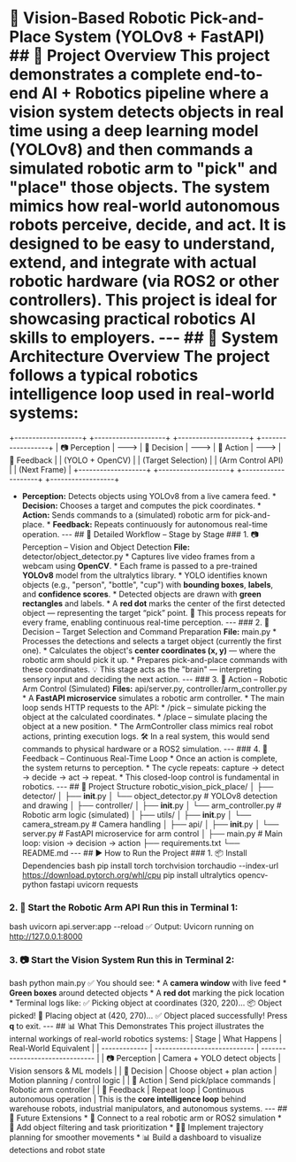 # 🤖 Vision-Based Robotic Pick-and-Place System (YOLOv8 + FastAPI) ## 📌 Project Overview This project demonstrates a complete end-to-end **AI + Robotics pipeline** where a vision system detects objects in real time using a deep learning model (YOLOv8) and then commands a simulated robotic arm to "pick" and "place" those objects. The system mimics how real-world autonomous robots perceive, decide, and act. It is designed to be easy to understand, extend, and integrate with actual robotic hardware (via ROS2 or other controllers). This project is ideal for showcasing practical robotics AI skills to employers. --- ## 🧠 System Architecture Overview The project follows a typical **robotics intelligence loop** used in real-world systems:
+-------------------+      +--------------------+      +--------------------+      +------------------+
|   📷 Perception    | ---> |   🧠 Decision       | ---> |   🦾 Action         | ---> |  🔁 Feedback      |
|  (YOLO + OpenCV)  |      | (Target Selection) |      | (Arm Control API)  |      | (Next Frame)     |
+-------------------+      +--------------------+      +--------------------+      +------------------+
* **Perception:** Detects objects using YOLOv8 from a live camera feed. * **Decision:** Chooses a target and computes the pick coordinates. * **Action:** Sends commands to a (simulated) robotic arm for pick-and-place. * **Feedback:** Repeats continuously for autonomous real-time operation. --- ## 🧠 Detailed Workflow – Stage by Stage ### 1. 📷 Perception – Vision and Object Detection **File:** detector/object_detector.py * Captures live video frames from a webcam using **OpenCV**. * Each frame is passed to a pre-trained **YOLOv8** model from the ultralytics library. * YOLO identifies known objects (e.g., "person", "bottle", "cup") with **bounding boxes**, **labels**, and **confidence scores**. * Detected objects are drawn with **green rectangles** and labels. * A **red dot** marks the center of the first detected object — representing the target “pick” point. 🔁 This process repeats for every frame, enabling continuous real-time perception. --- ### 2. 🧠 Decision – Target Selection and Command Preparation **File:** main.py * Processes the detections and selects a target object (currently the first one). * Calculates the object's **center coordinates (x, y)** — where the robotic arm should pick it up. * Prepares pick-and-place commands with these coordinates. 💡 This stage acts as the "brain" — interpreting sensory input and deciding the next action. --- ### 3. 🦾 Action – Robotic Arm Control (Simulated) **Files:** api/server.py, controller/arm_controller.py * A **FastAPI microservice** simulates a robotic arm controller. * The main loop sends HTTP requests to the API: * /pick – simulate picking the object at the calculated coordinates. * /place – simulate placing the object at a new position. * The ArmController class mimics real robot actions, printing execution logs. 🛠️ In a real system, this would send commands to physical hardware or a ROS2 simulation. --- ### 4. 🔁 Feedback – Continuous Real-Time Loop * Once an action is complete, the system returns to perception. * The cycle repeats: capture → detect → decide → act → repeat. * This closed-loop control is fundamental in robotics. --- ## 📂 Project Structure
robotic_vision_pick_place/
│
├── detector/
│   ├── __init__.py
│   └── object_detector.py      # YOLOv8 detection and drawing
│
├── controller/
│   ├── __init__.py
│   └── arm_controller.py       # Robotic arm logic (simulated)
│
├── utils/
│   ├── __init__.py
│   └── camera_stream.py        # Camera handling
│
├── api/
│   ├── __init__.py
│   └── server.py               # FastAPI microservice for arm control
│
├── main.py                     # Main loop: vision → decision → action
├── requirements.txt
└── README.md
--- ## ▶️ How to Run the Project ### 1. 📦 Install Dependencies
bash
pip install torch torchvision torchaudio --index-url https://download.pytorch.org/whl/cpu
pip install ultralytics opencv-python fastapi uvicorn requests
### 2. 🦾 Start the Robotic Arm API Run this in **Terminal 1**:
bash
uvicorn api.server:app --reload
✅ Output:
Uvicorn running on http://127.0.0.1:8000
### 3. 📷 Start the Vision System Run this in **Terminal 2**:
bash
python main.py
✅ You should see: * A **camera window** with live feed * **Green boxes** around detected objects * A **red dot** marking the pick location * Terminal logs like:
✅ Picking object at coordinates (320, 220)...
📦 Object picked!
🚀 Placing object at (420, 270)...
✅ Object placed successfully!
Press **q** to exit. --- ## 📊 What This Demonstrates This project illustrates the internal workings of real-world robotics systems: | Stage | What Happens | Real-World Equivalent | | ------------- | ---------------------------- | ------------------------------- | | 📷 Perception | Camera + YOLO detect objects | Vision sensors & ML models | | 🧠 Decision | Choose object + plan action | Motion planning / control logic | | 🦾 Action | Send pick/place commands | Robotic arm controller | | 🔁 Feedback | Repeat loop | Continuous autonomous operation | This is the **core intelligence loop** behind warehouse robots, industrial manipulators, and autonomous systems. --- ## 🚀 Future Extensions * 🤖 Connect to a real robotic arm or ROS2 simulation * 🧠 Add object filtering and task prioritization * 🏃‍♂️ Implement trajectory planning for smoother movements * 📊 Build a dashboard to visualize detections and robot state
